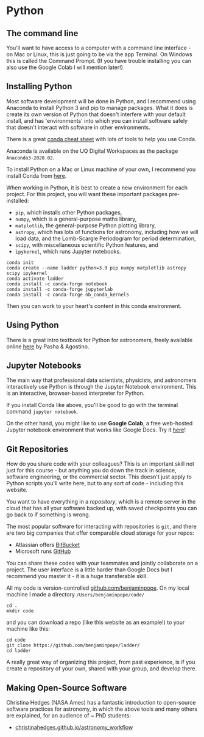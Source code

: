 # Python

## The command line

You'll want to have access to a computer with a command line interface - on Mac or Linux, this is just going to be via the app Terminal. On Windows this is called the Command Prompt. (If you have trouble installing you can also use the Google Colab I will mention later!)

## Installing Python

Most software development will be done in Python, and I recommend using Anaconda to install Python 3 and pip to manage packages. What it does is create its own version of Python that doesn't interfere with your default install, and has 'environments' into which you can install software safely that doesn't interact with software in other environments.

There is a great [conda cheat sheet](https://docs.conda.io/projects/conda/en/4.6.0/_downloads/52a95608c49671267e40c689e0bc00ca/conda-cheatsheet.pdf) with lots of tools to help you use Conda.

Anaconda is available on the UQ Digital Workspaces as the package `Anaconda3-2020.02`. 

To install Python on a Mac or Linux machine of your own, I recommend you install Conda from [here](https://www.anaconda.com/products/individual).

When working in Python, it is best to create a new environment for each project. For this project, you will want these important packages pre-installed:
- `pip`, which installs other Python packages,
- `numpy`, which is a general-purpose maths library,
- `matplotlib`, the general-purpose Python plotting library,
- `astropy`, which has lots of functions for astronomy, including how we will load data, and the Lomb-Scargle Periodogram for period determination,
- `scipy`, with miscellaneous scientific Python features, and
- `ipykernel`, which runs Jupyter notebooks.

```shell
conda init
conda create --name ladder python=3.9 pip numpy matplotlib astropy scipy ipykernel
conda activate ladder
conda install -c conda-forge notebook
conda install -c conda-forge jupyterlab
conda install -c conda-forge nb_conda_kernels
``` 

Then you can work to your heart's content in this conda environment. 

## Using Python

There is a great intro textbook for Python for astronomers, freely available online [here](https://prappleizer.github.io/) by Pasha & Agostino.

## Jupyter Notebooks

The main way that professional data scientists, physicists, and astronomers interactively use Python is through the Jupyter Notebook environment. This is an interactive, browser-based interpreter for Python.

If you install Conda like above, you'll be good to go with the terminal command `jupyter notebook`. 

On the other hand, you might like to use __Google Colab__, a free web-hosted Jupyter notebook environment that works like Google Docs. Try it [here](https://colab.research.google.com/)!

## Git Repositories

How do you share code with your colleagues? This is an important skill not just for this course - but anything you do down the track in science, software engineering, or the commercial sector. This doesn't just apply to Python scripts you'll write here, but to any sort of code - including this website.

You want to have everything in a *repository*, which is a remote server in the cloud that has all your software backed up, with saved checkpoints you can go back to if something is wrong.

The most popular software for interacting with repositories is `git`, and there are two big companies that offer comparable cloud storage for your repos: 
- Atlassian offers [BitBucket](https://bitbucket.org/product)
- Microsoft runs [GitHub](https://github.com/)

You can share these codes with your teammates and jointly collaborate on a project. The user interface is a little harder than Google Docs but I recommend you master it - it is a huge transferable skill.  

All my code is version-controlled [github.com/benjaminpope](https://github.com/benjaminpope/). On my local machine I made a directory `/Users/benjaminpope/code/`

```shell
cd .
mkdir code
```
and you can download a repo (like this website as an example!) to your machine like this:

```shell
cd code
git clone https://github.com/benjaminpope/ladder/
cd ladder
```

A really great way of organizing this project, from past experience, is if you create a repository of your own, shared with your group, and develop there. 

## Making Open-Source Software

Christina Hedges (NASA Ames) has a fantastic introduction to open-source software practices for astronomy, in which the above tools and many others are explained, for an audience of ~ PhD students:

- [christinahedges.github.io/astronomy_workflow](https://christinahedges.github.io/astronomy_workflow/)